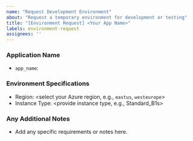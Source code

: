 ```yaml
---
name: "Request Development Environment"
about: "Request a temporary environment for development or testing"
title: "[Environment Request] <Your App Name>"
labels: environment-request
assignees: ''
---
```


### Application Name
- `app_name`: <provide-application-name>

### Environment Specifications
- Region: <select your Azure region, e.g., `eastus`, `westeurope`>
- Instance Type: <provide instance type, e.g., Standard_B1s>

### Any Additional Notes
- Add any specific requirements or notes here.
